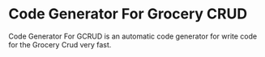 Code Generator For Grocery CRUD
=====================

Code Generator For GCRUD is an automatic code generator for write code for the Grocery Crud very fast.

